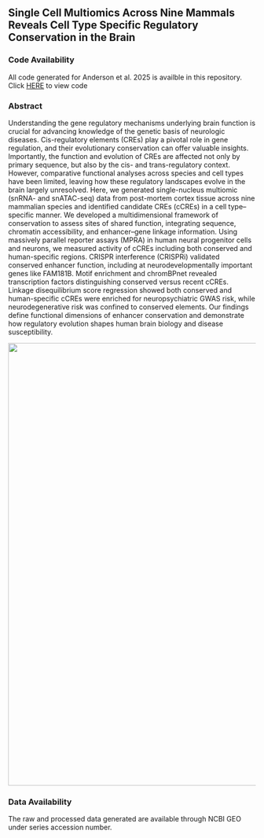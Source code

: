 ## Single Cell Multiomics Across Nine Mammals Reveals Cell Type Specific Regulatory Conservation in the Brain

### Code Availability
All code generated for Anderson et al. 2025 is availble in this repository. Click [HERE](https://aanderson54.github.io/snMulti_CrossSpeciesBrain/index.html) to view code


### Abstract
Understanding the gene regulatory mechanisms underlying brain function is crucial for advancing knowledge of the genetic basis of neurologic diseases. Cis-regulatory elements (CREs) play a pivotal role in gene regulation, and their evolutionary conservation can offer valuable insights. Importantly, the function and evolution of CREs are affected not only by primary sequence, but also by the cis- and trans-regulatory context. However, comparative functional analyses across species and cell types have been limited, leaving how these regulatory landscapes evolve in the brain largely unresolved. Here, we generated single-nucleus multiomic (snRNA- and snATAC-seq) data from post-mortem cortex tissue across nine mammalian species and identified candidate CREs (cCREs) in a cell type–specific manner. We developed a multidimensional framework of conservation to assess sites of shared function, integrating sequence, chromatin accessibility, and enhancer–gene linkage information. Using massively parallel reporter assays (MPRA) in human neural progenitor cells and neurons, we measured activity of cCREs including both conserved and human-specific regions. CRISPR interference (CRISPRi) validated conserved enhancer function, including at neurodevelopmentally important genes like FAM181B. Motif enrichment and chromBPnet revealed transcription factors distinguishing conserved versus recent cCREs. Linkage disequilibrium score regression showed both conserved and human-specific cCREs were enriched for neuropsychiatric GWAS risk, while neurodegenerative risk was confined to conserved elements. Our findings define functional dimensions of enhancer conservation and demonstrate how regulatory evolution shapes human brain biology and disease susceptibility.

<img src="https://github.com/aanderson54/snMulti_CrossSpeciesBrain/blob/main/images/Figure1.png" width="900" />


### Data Availability
The raw and processed data generated are available through NCBI GEO under series accession number.
